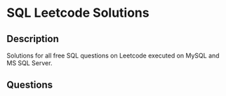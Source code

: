 # SQL Leetcode Solutions

## Description
Solutions for all free SQL questions on Leetcode executed on MySQL and MS SQL Server.

## Questions
